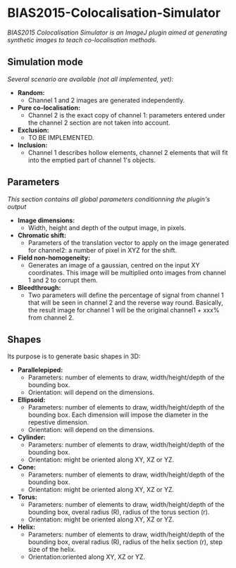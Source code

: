 # BIAS2015-Colocalisation-Simulator

*BIAS2015 Colocalisation Simulator is an ImageJ plugin aimed at generating synthetic images to teach co-localisation methods.*

## Simulation mode
*Several scenario are available (not all implemented, yet):*
* **Random:**
  * Channel 1 and 2 images are generated independently.
* **Pure co-localisation:**
  * Channel 2 is the exact copy of channel 1: parameters entered under the channel 2 section are not taken into account. 
* **Exclusion:**
  * TO BE IMPLEMENTED. 
* **Inclusion:**
  * Channel 1 describes hollow elements, channel 2 elements that will fit into the emptied part of channel 1's objects.

## Parameters

*This section contains all global parameters conditionning the plugin's output*

* **Image dimensions:**
  * Width, height and depth of the output image, in pixels.
* **Chromatic shift:**
  * Parameters of the translation vector to apply on the image generated for channel2: a number of pixel in XYZ for the shift.
* **Field non-homogeneity:**
  * Generates an image of a gaussian, centred on the input XY coordinates. This image will be multiplied onto images from channel 1 and 2 to corrupt them.
* **Bleedthrough:**
  * Two parameters will define the percentage of signal from channel 1 that will be seen in channel 2 and the reverse way round. Basically, the result image for channel 1 will be the original channel1 + xxx% from channel 2. 

## Shapes
Its purpose is to generate basic shapes in 3D:

* **Parallelepiped:**
  * Parameters: number of elements to draw, width/height/depth of the bounding box.
  * Orientation: will depend on the dimensions.
* **Ellipsoid:**
  * Parameters: number of elements to draw, width/height/depth of the bounding box. Each dimension will impose the diameter in the repestive dimension.
  * Orientation: will depend on the dimensions.
* **Cylinder:**
  * Parameters: number of elements to draw, width/height/depth of the bounding box.
  * Orientation: might be oriented along XY, XZ or YZ.
* **Cone:**
  * Parameters: number of elements to draw, width/height/depth of the bounding box.
  * Orientation: might be oriented along XY, XZ or YZ.
* **Torus:**
  * Parameters: number of elements to draw, width/height/depth of the bounding box, overal radius (R), radius of the torus section (r).
  * Orientation: might be oriented along XY, XZ or YZ.
* **Helix:**
  * Parameters: number of elements to draw, width/height/depth of the bounding box, overal radius (R), radius of the helix section (r), step size of the helix.
  * Orientation:oriented along XY, XZ or YZ.
